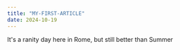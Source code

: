 ```yaml
---
title: "MY-FIRST-ARTICLE"
date: 2024-10-19
---
```


It's a ranity day here in Rome, but still better than Summer
